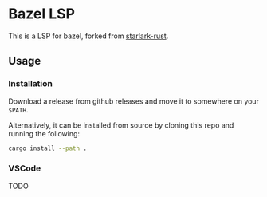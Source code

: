 # Bazel LSP

This is a LSP for bazel, forked from [starlark-rust](https://github.com/facebookexperimental/starlark-rust).

## Usage

### Installation

Download a release from github releases and move it to somewhere on your `$PATH`.

Alternatively, it can be installed from source by cloning this repo and running the following:

```sh
cargo install --path .
```

### VSCode

TODO